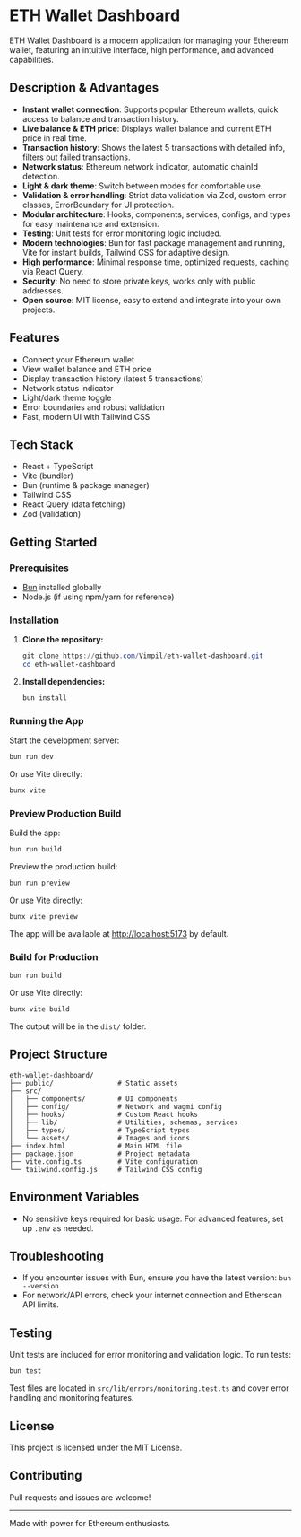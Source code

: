 # ETH Wallet Dashboard

ETH Wallet Dashboard is a modern application for managing your Ethereum wallet, featuring an intuitive interface, high performance, and advanced capabilities.

## Description & Advantages
- **Instant wallet connection**: Supports popular Ethereum wallets, quick access to balance and transaction history.
- **Live balance & ETH price**: Displays wallet balance and current ETH price in real time.
- **Transaction history**: Shows the latest 5 transactions with detailed info, filters out failed transactions.
- **Network status**: Ethereum network indicator, automatic chainId detection.
- **Light & dark theme**: Switch between modes for comfortable use.
- **Validation & error handling**: Strict data validation via Zod, custom error classes, ErrorBoundary for UI protection.
- **Modular architecture**: Hooks, components, services, configs, and types for easy maintenance and extension.
- **Testing**: Unit tests for error monitoring logic included.
- **Modern technologies**: Bun for fast package management and running, Vite for instant builds, Tailwind CSS for adaptive design.
- **High performance**: Minimal response time, optimized requests, caching via React Query.
- **Security**: No need to store private keys, works only with public addresses.
- **Open source**: MIT license, easy to extend and integrate into your own projects.

## Features
- Connect your Ethereum wallet
- View wallet balance and ETH price
- Display transaction history (latest 5 transactions)
- Network status indicator
- Light/dark theme toggle
- Error boundaries and robust validation
- Fast, modern UI with Tailwind CSS

## Tech Stack
- React + TypeScript
- Vite (bundler)
- Bun (runtime & package manager)
- Tailwind CSS
- React Query (data fetching)
- Zod (validation)

## Getting Started

### Prerequisites
- [Bun](https://bun.sh/) installed globally
- Node.js (if using npm/yarn for reference)

### Installation
1. **Clone the repository:**
   ```powershell
   git clone https://github.com/Vimpil/eth-wallet-dashboard.git
   cd eth-wallet-dashboard
   ```
2. **Install dependencies:**
   ```powershell
   bun install
   ```

### Running the App
Start the development server:
```powershell
bun run dev
```
Or use Vite directly:
```powershell
bunx vite
```

### Preview Production Build
Build the app:
```powershell
bun run build
```
Preview the production build:
```powershell
bun run preview
```
Or use Vite directly:
```powershell
bunx vite preview
```
The app will be available at [http://localhost:5173](http://localhost:5173) by default.

### Build for Production
```powershell
bun run build
```
Or use Vite directly:
```powershell
bunx vite build
```
The output will be in the `dist/` folder.

## Project Structure
```
eth-wallet-dashboard/
├── public/                # Static assets
├── src/
│   ├── components/        # UI components
│   ├── config/            # Network and wagmi config
│   ├── hooks/             # Custom React hooks
│   ├── lib/               # Utilities, schemas, services
│   ├── types/             # TypeScript types
│   └── assets/            # Images and icons
├── index.html             # Main HTML file
├── package.json           # Project metadata
├── vite.config.ts         # Vite configuration
└── tailwind.config.js     # Tailwind CSS config
```

## Environment Variables
- No sensitive keys required for basic usage. For advanced features, set up `.env` as needed.

## Troubleshooting
- If you encounter issues with Bun, ensure you have the latest version: `bun --version`
- For network/API errors, check your internet connection and Etherscan API limits.

## Testing
Unit tests are included for error monitoring and validation logic. To run tests:
```powershell
bun test
```
Test files are located in `src/lib/errors/monitoring.test.ts` and cover error handling and monitoring features.

## License
This project is licensed under the MIT License.

## Contributing
Pull requests and issues are welcome!

---
Made with power for Ethereum enthusiasts.
